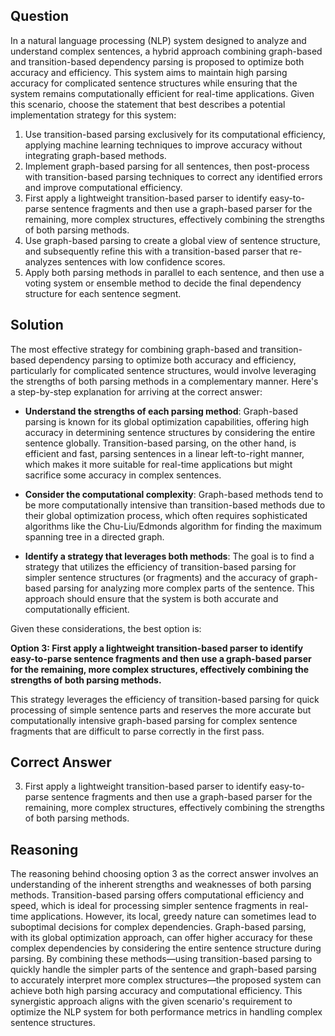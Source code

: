 ## Question
In a natural language processing (NLP) system designed to analyze and understand complex sentences, a hybrid approach combining graph-based and transition-based dependency parsing is proposed to optimize both accuracy and efficiency. This system aims to maintain high parsing accuracy for complicated sentence structures while ensuring that the system remains computationally efficient for real-time applications. Given this scenario, choose the statement that best describes a potential implementation strategy for this system:

1. Use transition-based parsing exclusively for its computational efficiency, applying machine learning techniques to improve accuracy without integrating graph-based methods.
2. Implement graph-based parsing for all sentences, then post-process with transition-based parsing techniques to correct any identified errors and improve computational efficiency.
3. First apply a lightweight transition-based parser to identify easy-to-parse sentence fragments and then use a graph-based parser for the remaining, more complex structures, effectively combining the strengths of both parsing methods.
4. Use graph-based parsing to create a global view of sentence structure, and subsequently refine this with a transition-based parser that re-analyzes sentences with low confidence scores.
5. Apply both parsing methods in parallel to each sentence, and then use a voting system or ensemble method to decide the final dependency structure for each sentence segment.

## Solution
The most effective strategy for combining graph-based and transition-based dependency parsing to optimize both accuracy and efficiency, particularly for complicated sentence structures, would involve leveraging the strengths of both parsing methods in a complementary manner. Here's a step-by-step explanation for arriving at the correct answer:

- **Understand the strengths of each parsing method**: Graph-based parsing is known for its global optimization capabilities, offering high accuracy in determining sentence structures by considering the entire sentence globally. Transition-based parsing, on the other hand, is efficient and fast, parsing sentences in a linear left-to-right manner, which makes it more suitable for real-time applications but might sacrifice some accuracy in complex sentences.

- **Consider the computational complexity**: Graph-based methods tend to be more computationally intensive than transition-based methods due to their global optimization process, which often requires sophisticated algorithms like the Chu-Liu/Edmonds algorithm for finding the maximum spanning tree in a directed graph.

- **Identify a strategy that leverages both methods**: The goal is to find a strategy that utilizes the efficiency of transition-based parsing for simpler sentence structures (or fragments) and the accuracy of graph-based parsing for analyzing more complex parts of the sentence. This approach should ensure that the system is both accurate and computationally efficient.

Given these considerations, the best option is:

**Option 3: First apply a lightweight transition-based parser to identify easy-to-parse sentence fragments and then use a graph-based parser for the remaining, more complex structures, effectively combining the strengths of both parsing methods.**

This strategy leverages the efficiency of transition-based parsing for quick processing of simple sentence parts and reserves the more accurate but computationally intensive graph-based parsing for complex sentence fragments that are difficult to parse correctly in the first pass.

## Correct Answer
3. First apply a lightweight transition-based parser to identify easy-to-parse sentence fragments and then use a graph-based parser for the remaining, more complex structures, effectively combining the strengths of both parsing methods.

## Reasoning
The reasoning behind choosing option 3 as the correct answer involves an understanding of the inherent strengths and weaknesses of both parsing methods. Transition-based parsing offers computational efficiency and speed, which is ideal for processing simpler sentence fragments in real-time applications. However, its local, greedy nature can sometimes lead to suboptimal decisions for complex dependencies. Graph-based parsing, with its global optimization approach, can offer higher accuracy for these complex dependencies by considering the entire sentence structure during parsing. By combining these methods—using transition-based parsing to quickly handle the simpler parts of the sentence and graph-based parsing to accurately interpret more complex structures—the proposed system can achieve both high parsing accuracy and computational efficiency. This synergistic approach aligns with the given scenario's requirement to optimize the NLP system for both performance metrics in handling complex sentence structures.